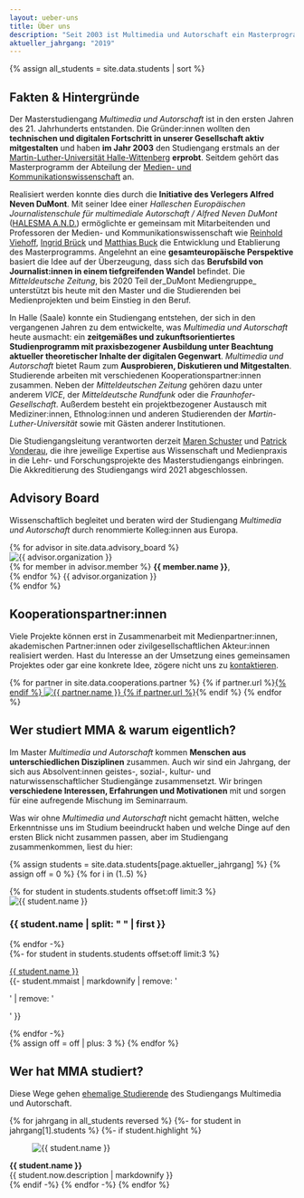 ```yaml
---
layout: ueber-uns
title: Über uns
description: "Seit 2003 ist Multimedia und Autorschaft ein Masterprogramm der Abteilung für Medien- und Kommunikationswissenschaft an der Martin-Luther-Universität Halle-Wittenberg."
aktueller_jahrgang: "2019"
---
```


{% assign all_students = site.data.students | sort %}

## Fakten & Hintergründe

Der Masterstudiengang _Multimedia und Autorschaft_ ist in den ersten Jahren des 21. Jahrhunderts entstanden. Die Gründer:innen wollten den **technischen und digitalen Fortschritt in unserer Gesellschaft aktiv mitgestalten** und haben **im Jahr 2003** den  Studiengang erstmals an der [Martin-Luther-Universität Halle-Wittenberg](https://www.uni-halle.de) **erprobt**. Seitdem gehört das Masterprogramm der Abteilung der [Medien- und Kommunikationswissenschaft](https://www.medienkomm.uni-halle.de) an.

Realisiert werden konnte dies durch die **Initiative des Verlegers Alfred Neven DuMont**. Mit seiner Idee einer _Halleschen Europäischen Journalistenschule für multimediale Autorschaft / Alfred Neven DuMont_ ([HALESMA A.N.D.](https://mb.sachsen-anhalt.de/presse/pressemitteilungen/?tx_tsarssinclude_pi1%5Buid%5D=13393&tx_tsarssinclude_pi1%5Baction%5D=single&tx_tsarssinclude_pi1%5Bcontroller%5D=Static&cHash=e1f185d703bc7437adf68194bbb16bd7)) ermöglichte er gemeinsam mit Mitarbeitenden und Professoren der Medien- und Kommunikationswissenschaft wie [Reinhold Viehoff](https://www.medienkomm.uni-halle.de/abteilung/mitarbeiter/viehoff/?ref=mmautor.net), [Ingrid Brück](https://www.researchgate.net/scientific-contributions/Ingrid-Brueck-2120429660) und [Matthias Buck](https://www.ikare.uni-halle.de/kunstgeschichte/personen/buck/?ref=mmautor.net) die Entwicklung und Etablierung des Masterprogramms. Angelehnt an eine **gesamteuropäische Perspektive** basiert die Idee auf der Überzeugung, dass sich das **Berufsbild von Journalist:innen in einem tiefgreifenden Wandel** befindet. Die _Mitteldeutsche Zeitung_, bis 2020 Teil der_DuMont Mediengruppe_ unterstützt bis heute mit den Master und die Studierenden bei Medienprojekten und beim Einstieg in den Beruf.

In Halle (Saale) konnte ein Studiengang entstehen, der sich in den vergangenen Jahren zu dem entwickelte, was _Multimedia und Autorschaft_ heute ausmacht: ein **zeitgemäßes und zukunftsorientiertes Studienprogramm mit praxisbezogener Ausbildung unter Beachtung aktueller theoretischer Inhalte der digitalen Gegenwart**. _Multimedia und Autorschaft_ bietet Raum zum **Ausprobieren, Diskutieren und Mitgestalten**. Studierende arbeiten mit verschiedenen Kooperationspartner:innen zusammen. Neben der _Mitteldeutschen Zeitung_ gehören dazu unter anderem _VICE_, der _Mitteldeutsche Rundfunk_ oder die _Fraunhofer-Gesellschaft_. Außerdem besteht ein projektbezogener Austausch mit Mediziner:innen, Ethnolog:innen und anderen Studierenden der _Martin-Luther-Universität_ sowie mit Gästen anderer Institutionen.

Die Studiengangsleitung verantworten derzeit [Maren Schuster](https://www.medienkomm.uni-halle.de/abteilung/mitarbeiter/schuster/?ref=mmautor.net) und [Patrick Vonderau](https://www.medienkomm.uni-halle.de/abteilung/mitarbeiter/vonderau/?ref=mmautor.net), die ihre jeweilige Expertise aus Wissenschaft und Medienpraxis in die Lehr- und Forschungsprojekte des Masterstudiengangs einbringen. Die Akkreditierung des Studiengangs wird 2021 abgeschlossen.

## Advisory Board

Wissenschaftlich begleitet und beraten wird der Studiengang _Multimedia und Autorschaft_ durch renommierte Kolleg:innen aus Europa.

<section class="advisory-board">
{% for advisor in site.data.advisory_board %}
    <section>
        <img src="{{ site.url | append: site.imageurl | append: advisor.image }}" alt="{{ advisor.organization }}" loading="lazy">
        <div>
        {% for member in advisor.member %}
        <strong>{{ member.name }}</strong>,<br>
        {% endfor %}
        {{ advisor.organization }}
        </div>
    </section>
{% endfor %}
</section>

## Kooperationspartner:innen

Viele Projekte können erst in Zusammenarbeit mit Medienpartner:innen, akademischen Partner:innen oder zivilgesellschaftlichen Akteur:innen realisiert werden. Hast du Interesse an der Umsetzung eines gemeinsamen Projektes oder gar eine konkrete Idee, zögere nicht uns zu [kontaktieren](/impressum).

<section class="cooperations">
{% for partner in site.data.cooperations.partner %}
{% if partner.url %}<a href="{{ partner.url }}">{% endif %}
<img src="{{ site.url | append: "/assets/images/" | append: partner.image }}" alt="{{ partner.name }}" loading="lazy">
{% if partner.url %}</a>{% endif %}
{% endfor %}
</section>

## Wer studiert MMA & warum eigentlich?

Im Master _Multimedia und Autorschaft_ kommen **Menschen aus unterschiedlichen Disziplinen** zusammen. Auch wir sind ein Jahrgang, der sich aus Absolvent:innen geistes-, sozial-, kultur- und naturwissenschaftlicher Studiengänge zusammensetzt. Wir bringen **verschiedene Interessen, Erfahrungen und Motivationen** mit und sorgen für eine aufregende Mischung im Seminarraum.

Was wir ohne _Multimedia und Autorschaft_ nicht gemacht hätten, welche Erkenntnisse uns im Studium beeindruckt haben und welche Dinge auf den ersten Blick nicht zusammen passen, aber im Studiengang zusammenkommen, liest du hier:

{% assign students = site.data.students[page.aktueller_jahrgang] %}
{% assign off = 0 %}
{% for i in (1..5) %}
<section class="students">
    {% for student in students.students offset:off limit:3 %}
    <div class="flip-card">
        <div class="flip-card-inner">
            <div class="flip-card-front">
                <img src="{{ site.url }}/assets/images/{{ student.image }}" alt="{{ student.name }}">
            </div>
            <div class="flip-card-back">
                <h3>{{ student.name | split: " " | first }}</h3>
            </div>
        </div>
    </div>
    {% endfor -%}
</section>
<section>
{%- for student in students.students offset:off limit:3 %}
<p>
<u>{{ student.name }}</u><br>
{{- student.mmaist | markdownify | remove: '<p>' | remove: '</p>' }}
</p>
{% endfor -%}
</section>
{% assign off = off | plus: 3 %}
{% endfor %}

## Wer hat MMA studiert?

Diese Wege gehen [ehemalige Studierende](/alumni) des Studiengangs Multimedia und Autorschaft.

{% for jahrgang in all_students reversed %}
{%- for student in jahrgang[1].students %}
{%- if student.highlight %}
<section class="alumni">
<figure>
<img src="{{ site.url | append: site.imageurl | append: student.image }}" alt="{{ student.name }}">
</figure>
<div>
    <strong>{{ student.name }}</strong><br>
    {{ student.now.description | markdownify }}
</div>
</section>
{% endif -%}
{% endfor -%}
{% endfor %}
